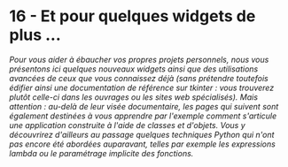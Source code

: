 # 16 - Et pour quelques widgets de plus ...

*Pour vous aider à ébaucher vos propres projets personnels, nous vous
présentons ici quelques nouveaux widgets ainsi que des utilisations
avancées de ceux que vous connaissez déjà (sans prétendre toutefois
édifier ainsi une documentation de référence sur tkinter : vous
trouverez plutôt celle-ci dans les ouvrages ou les sites web
spécialisés). Mais attention : au-delà de leur visée documentaire, les
pages qui suivent sont également destinées à vous apprendre par
l'exemple comment s'articule une application construite à l'aide de
classes et d'objets. Vous y découvrirez d'ailleurs au passage quelques
techniques Python qui n'ont pas encore été abordées auparavant, telles
par exemple les expressions lambda ou le paramétrage implicite des
fonctions.*


